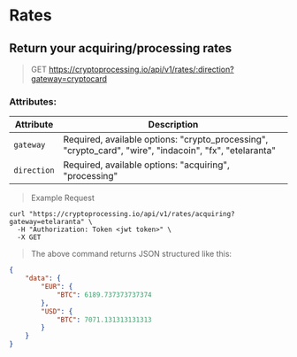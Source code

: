 # Rates

## Return your acquiring/processing rates

> GET https://cryptoprocessing.io/api/v1/rates/:direction?gateway=cryptocard

### Attributes:

Attribute | Description
--------- | -----------
`gateway` | Required, available options: "crypto_processing", "crypto_card", "wire", "indacoin", "fx", "etelaranta"
`direction` | Required, available options: "acquiring", "processing"

> Example Request

```shell
curl "https://cryptoprocessing.io/api/v1/rates/acquiring?gateway=etelaranta" \
  -H "Authorization: Token <jwt token>" \
  -X GET
```

> The above command returns JSON structured like this:

```json
{
    "data": {
        "EUR": {
            "BTC": 6189.737373737374
        },
        "USD": {
            "BTC": 7071.131313131313
        }
    }
}
```
